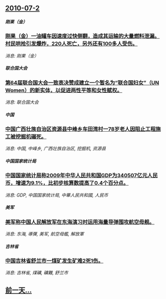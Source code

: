 ## [2010-07-2](/news/2010/07/2/index.md)

##### 刚果（金）
### [ 刚果（金）一油罐车因速度过快侧翻，造成其运输的大量燃料泄漏。村民哄抢引发爆炸，220人死亡，另外还有100多人受伤。](/news/2010/07/2/刚果-金-一油罐车因速度过快侧翻-造成其运输的大量燃料泄漏-村民哄抢引发爆炸-220人死亡-另外还有100多人受伤.md)
_消息: 刚果（金）_

##### 联合国大会
### [ 第64届联合国大会一致表决赞成建立一个暂名为“联合国妇女”（UN Women）的新实体，以促进两性平等和女性赋权。](/news/2010/07/2/第64届联合国大会一致表决赞成建立一个暂名为-联合国妇女-UN-Women-的新实体-以促进两性平等和女性赋权.md)
_消息: 联合国大会_

##### 中国
### [ 中国广西壮族自治区资源县中峰乡车田湾村一78岁老人因阻止工程施工被挖掘机碾死。](/news/2010/07/2/中国广西壮族自治区资源县中峰乡车田湾村一78岁老人因阻止工程施工被挖掘机碾死.md)
_消息: 中国, 中峰乡, 广西壮族自治区, 挖掘机, 资源县_

##### 中国国家统计局
### [ 中国国家统计局称2009年中华人民共和国GDP为340507亿元人民币，增速为9.1%，比初步核算数提高了0.4个百分点。](/news/2010/07/2/中国国家统计局称2009年中华人民共和国GDP为340507亿元人民币-增速为91-比初步核算数提高了04个百分.md)
_消息: GDP, 中国国家统计局, 中華人民共和國, 人民币_

##### 美军
### [ 美军称中国人民解放军在东海演习时运用海量导弹围攻航空母舰。](/news/2010/07/2/美军称中国人民解放军在东海演习时运用海量导弹围攻航空母舰.md)
_消息: 东海, 導彈, 美军, 航空母艦, 解放軍_

##### 吉林省
### [ 中国吉林省舒兰市一煤矿发生矿难2死1伤。](/news/2010/07/2/中国吉林省舒兰市一煤矿发生矿难2死1伤.md)
_消息: 吉林省, 煤礦, 礦難, 舒兰市_

## [前一天...](/news/2010/07/1/index.md)


